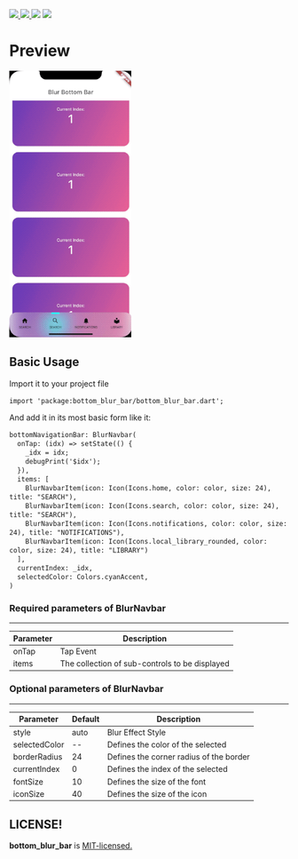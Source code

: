 <a href="https://developer.android.com" style="pointer-events: stroke;" target="_blank">
<img src="https://img.shields.io/badge/platform-Android-deepskyblue">
</a> 
<a href="https://developer.apple.com/ios/" style="pointer-events: stroke;" target="_blank">
<img src="https://img.shields.io/badge/platform-iOS-deepskyblue">
</a>
<a href=""><img src="https://app.codacy.com/project/badge/Grade/dc683c9cc61b499fa7cdbf54e4d9ff35"/></a>
<a href="https://github.com/imWalsh/bottom_blur_bar/LICENSE" style="pointer-events: stroke;" target="_blank">
<img src="https://img.shields.io/github/license/imWalsh/bottom_blur_bar">
</a>


# Preview

![bottom_blur_bar](https://github.com/imWalsh/bottom_blur_bar/blob/main/bottom_blur_bar.gif)


## Basic Usage

Import it to your project file

```
import 'package:bottom_blur_bar/bottom_blur_bar.dart';
```

And add it in its most basic form like it:

```
bottomNavigationBar: BlurNavbar(
  onTap: (idx) => setState(() {
    _idx = idx;
    debugPrint('$idx');
  }),
  items: [
    BlurNavbarItem(icon: Icon(Icons.home, color: color, size: 24), title: "SEARCH"),
    BlurNavbarItem(icon: Icon(Icons.search, color: color, size: 24), title: "SEARCH"),
    BlurNavbarItem(icon: Icon(Icons.notifications, color: color, size: 24), title: "NOTIFICATIONS"),
    BlurNavbarItem(icon: Icon(Icons.local_library_rounded, color: color, size: 24), title: "LIBRARY")
  ],
  currentIndex: _idx,
  selectedColor: Colors.cyanAccent,
)
```

### Required parameters of BlurNavbar
------------

| Parameter  |  Description  |
| ------------ |  ------------ |
| onTap | Tap Event |
| items | The collection of sub-controls to be displayed |

### Optional parameters of BlurNavbar
------------

| Parameter |  Default | Description  |
| ------------ | ------------ | ------------ |
| style | auto | Blur Effect Style |
| selectedColor | -- | Defines the color of the selected |
| borderRadius | 24 | Defines the corner radius of the border |
| currentIndex | 0 | Defines the index of the selected |
| fontSize | 10 | Defines the size of the font |
| iconSize | 40 | Defines the size of the icon |

LICENSE!
------------
**bottom_blur_bar**
is [MIT-licensed.](https://github.com/imWalsh/bottom_blur_bar/LICENSE)

